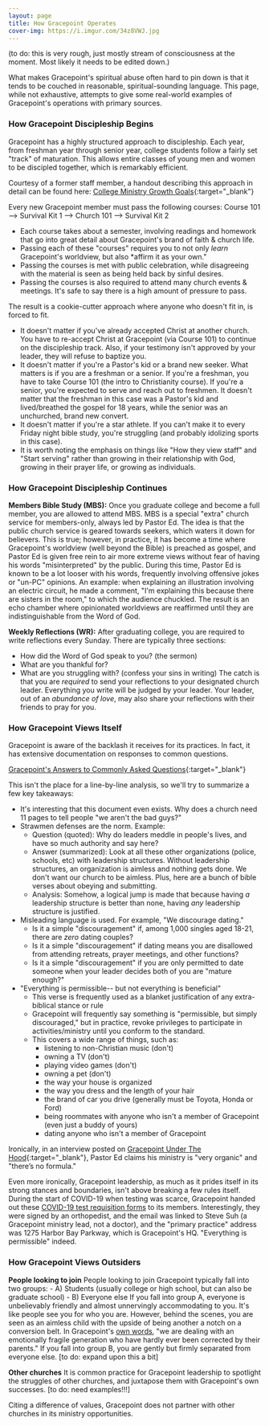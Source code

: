 ```yaml
---
layout: page
title: How Gracepoint Operates
cover-img: https://i.imgur.com/34z8VWJ.jpg
---
```


(to do: this is very rough, just mostly stream of consciousness at the moment. Most likely it needs to be edited down.)

What makes Gracepoint's spiritual abuse often hard to pin down is that it tends to be couched in reasonable, spiritual-sounding language. This page, while not exhaustive, attempts to give some real-world examples of Gracepoint's operations with primary sources.

### How Gracepoint Discipleship Begins

Gracepoint has a highly structured approach to discipleship. Each year, from freshman year through senior year, college students follow a fairly set "track" of maturation. This allows entire classes of young men and women to be discipled together, which is remarkably efficient.

Courtesy of a former staff member, a handout describing this approach in detail can be found here: 
[College Ministry Growth Goals](https://i.imgur.com/Sd1wR5t.jpg){:target="_blank"}

Every new Gracepoint member must pass the following courses: Course 101 --> Survival Kit 1 --> Church 101 --> Survival Kit 2

- Each course takes about a semester, involving readings and homework that go into great detail about Gracepoint's brand of faith & church life.
- Passing each of these "courses" requires you to not only *learn* Gracepoint's worldview, but also *affirm it as your own."
- Passing the courses is met with public celebration, while disagreeing with the material is seen as being held back by sinful desires.
- Passing the courses is also required to attend many church events & meetings. It's safe to say there is a high amount of pressure to pass.

The result is a cookie-cutter approach where anyone who doesn't fit in, is forced to fit.

- It doesn't matter if you've already accepted Christ at another church. You have to re-accept Christ at Gracepoint (via Course 101) to continue on the discipleship track. Also, if your testimony isn't approved by your leader, they will refuse to baptize you.
- It doesn't matter if you're a Pastor's kid or a brand new seeker. What matters is if you are a freshman or a senior. If you're a freshman, you have to take Course 101 (the intro to Christianity course). If you're a senior, you're expected to serve and reach out to freshmen. It doesn't matter that the freshman in this case was a Pastor's kid and lived/breathed the gospel for 18 years, while the senior was an unchurched, brand new convert.
- It doesn't matter if you're a star athlete. If you can't make it to every Friday night bible study, you're struggling (and probably idolizing sports in this case).
- It is worth noting the emphasis on things like "How they view staff" and "Start serving" rather than growing in their relationship with God, growing in their prayer life, or growing as individuals.

### How Gracepoint Discipleship Continues

**Members Bible Study (MBS):** Once you graduate college and become a full member, you are allowed to attend MBS. MBS is a special "extra" church service for members-only, always led by Pastor Ed. The idea is that the public church service is geared towards seekers, which waters it down for believers. This is true; however, in practice, it has become a time where Gracepoint's worldview (well beyond the Bible) is preached as gospel, and Pastor Ed is given free rein to air more extreme views without fear of having his words "misinterpreted" by the public.
During this time, Pastor Ed is known to be a lot looser with his words, frequently involving offensive jokes or "un-PC" opinions.
An example: when explaining an illustration involving an electric circuit, he made a comment, "I'm explaining this because there are sisters in the room," to which the audience chuckled.
The result is an echo chamber where opinionated worldviews are reaffirmed until they are indistinguishable from the Word of God.

**Weekly Reflections (WR):** After graduating college, you are required to write reflections every Sunday. There are typically three sections:
- How did the Word of God speak to you? (the sermon)
- What are you thankful for?
- What are you struggling with? (confess your sins in writing)
The catch is that you are *required* to send your reflections to your designated church leader. Everything you write will be judged by your leader. Your leader, out of an *abundance of love*, may also share your reflections with their friends to pray for you. 

### How Gracepoint Views Itself

Gracepoint is aware of the backlash it receives for its practices. In fact, it has extensive documentation on responses to common questions.

[Gracepoint's Answers to Commonly Asked Questions](https://drive.google.com/file/d/10zG4nH7vgYMdCqzHCA6xx6EnMLSV-IFk/view?usp=sharing){:target="_blank"}

This isn't the place for a line-by-line analysis, so we'll try to summarize a few key takeaways:
- It's interesting that this document even exists. Why does a church need 11 pages to tell people "we aren't the bad guys?"
- Strawmen defenses are the norm. Example:
	- Question (quoted): Why do leaders meddle in people's lives, and have so much authority and say here?
	- Answer (summarized): Look at all these other organizations (police, schools, etc) with leadership structures. Without leadership structures, an organization is aimless and nothing gets done. We don't want our church to be aimless. Plus, here are a bunch of bible verses about obeying and submitting.
	- Analysis: Somehow, a logical jump is made that because having *a* leadership structure is better than none, having *any* leadership structure is justified.
- Misleading language is used. For example, "We discourage dating."
	- Is it a simple "discouragement" if, among 1,000 singles aged 18-21, there are *zero* dating couples?
	- Is it a simple "discouragement" if dating means you are disallowed from attending retreats, prayer meetings, and other functions?
	- Is it a simple "discouragement" if you are only permitted to date someone when your leader decides both of you are "mature enough?"
- "Everything is permissible-- but not everything is beneficial"
	- This verse is frequently used as a blanket justification of any extra-biblical stance or rule
	- Gracepoint will frequently say something is "permissible, but simply discouraged," but in practice, revoke privileges to participate in activities/ministry until you conform to the standard.
	- This covers a wide range of things, such as:
		- listening to non-Christian music (don't)
		- owning a TV (don't)
		- playing video games (don't)
		- owning a pet (don't)
		- the way your house is organized
		- the way you dress and the length of your hair
		- the brand of car you drive (generally must be Toyota, Honda or Ford)
		- being roommates with anyone who isn't a member of Gracepoint (even just a buddy of yours)
		- dating anyone who isn't a member of Gracepoint

Ironically, in an interview posted on [Gracepoint Under The Hood](https://www.gracepointonline.org/church-culture-and-practices){:target="_blank"}, Pastor Ed claims his ministry is "very organic" and "there’s no formula."

Even more ironically, Gracepoint leadership, as much as it prides itself in its strong stances and boundaries, isn't above breaking a few rules itself. During the start of COVID-19 when testing was scarce, Gracepoint handed out these [COVID-19 test requisition forms](https://i.imgur.com/DbqKVKI.jpg) to its members. Interestingly, they were signed by an orthopedist, and the email was linked to Steve Suh (a Gracepoint ministry lead, not a doctor), and the "primary practice" address was 1275 Harbor Bay Parkway, which is Gracepoint's HQ. "Everything is permissible" indeed.

### How Gracepoint Views Outsiders

**People looking to join**
People looking to join Gracepoint typically fall into two groups: 
	- A) Students (usually college or high school, but can also be graduate school)
	- B) Everyone else
If you fall into group A, everyone is unbelievably friendly and almost unnervingly accommodating to you. It's like people see you for who you are. However, behind the scenes, you are seen as an aimless child with the upside of being another a notch on a conversion belt. In Gracepoint's [own words](https://i.imgur.com/9zq4dZf.png), "we are dealing with an emotionally fragile generation who have hardly ever been corrected by their parents."
If you fall into group B, you are gently but firmly separated from everyone else. [to do: expand upon this a bit]

**Other churches**
It is common practice for Gracepoint leadership to spotlight the struggles of other churches, and juxtapose them with Gracepoint's own successes.
[to do: need examples!!!]

Citing a difference of values, Gracepoint does not partner with other churches in its ministry opportunities.








